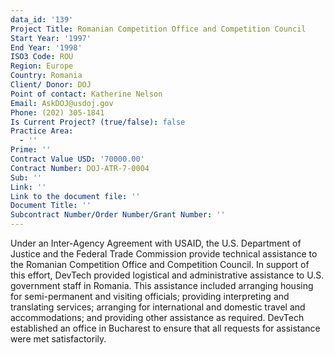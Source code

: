```yaml
---
data_id: '139'
Project Title: Romanian Competition Office and Competition Council
Start Year: '1997'
End Year: '1998'
ISO3 Code: ROU
Region: Europe
Country: Romania
Client/ Donor: DOJ
Point of contact: Katherine Nelson
Email: AskDOJ@usdoj.gov
Phone: (202) 305-1841
Is Current Project? (true/false): false
Practice Area:
  - ''
Prime: ''
Contract Value USD: '70000.00'
Contract Number: DOJ-ATR-7-0004
Sub: ''
Link: ''
Link to the document file: ''
Document Title: ''
Subcontract Number/Order Number/Grant Number: ''
---
```



Under an Inter-Agency Agreement with USAID, the U.S. Department of Justice and the Federal Trade Commission provide technical assistance to the Romanian Competition Office and Competition Council. In support of this effort, DevTech provided logistical and administrative assistance to U.S. government staff in Romania. This assistance included arranging housing for semi-permanent and visiting officials; providing interpreting and translating services; arranging for international and domestic travel and accommodations; and providing other assistance as required. DevTech established an office in Bucharest to ensure that all requests for assistance were met satisfactorily.